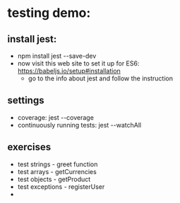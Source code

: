 # testing demo:

## install jest:
- npm install jest --save-dev
- now visit this web site to set it up for ES6: https://babeljs.io/setup#installation
  - go to the info about jest and follow the instruction


## settings
- coverage: jest --coverage
- continuously running tests: jest --watchAll

## exercises
- test strings - greet function
- test arrays - getCurrencies
- test objects - getProduct
- test exceptions - registerUser
- 

